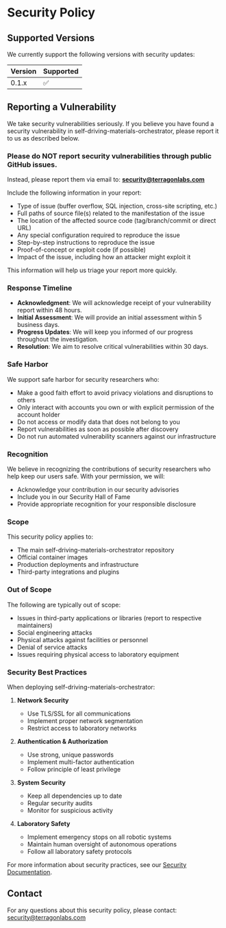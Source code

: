 # Security Policy

## Supported Versions

We currently support the following versions with security updates:

| Version | Supported          |
| ------- | ------------------ |
| 0.1.x   | :white_check_mark: |

## Reporting a Vulnerability

We take security vulnerabilities seriously. If you believe you have found a security vulnerability in self-driving-materials-orchestrator, please report it to us as described below.

### Please do NOT report security vulnerabilities through public GitHub issues.

Instead, please report them via email to: **security@terragonlabs.com**

Include the following information in your report:
- Type of issue (buffer overflow, SQL injection, cross-site scripting, etc.)
- Full paths of source file(s) related to the manifestation of the issue
- The location of the affected source code (tag/branch/commit or direct URL)
- Any special configuration required to reproduce the issue
- Step-by-step instructions to reproduce the issue
- Proof-of-concept or exploit code (if possible)
- Impact of the issue, including how an attacker might exploit it

This information will help us triage your report more quickly.

### Response Timeline

- **Acknowledgment**: We will acknowledge receipt of your vulnerability report within 48 hours.
- **Initial Assessment**: We will provide an initial assessment within 5 business days.
- **Progress Updates**: We will keep you informed of our progress throughout the investigation.
- **Resolution**: We aim to resolve critical vulnerabilities within 30 days.

### Safe Harbor

We support safe harbor for security researchers who:
- Make a good faith effort to avoid privacy violations and disruptions to others
- Only interact with accounts you own or with explicit permission of the account holder
- Do not access or modify data that does not belong to you
- Report vulnerabilities as soon as possible after discovery
- Do not run automated vulnerability scanners against our infrastructure

### Recognition

We believe in recognizing the contributions of security researchers who help keep our users safe. With your permission, we will:
- Acknowledge your contribution in our security advisories
- Include you in our Security Hall of Fame
- Provide appropriate recognition for your responsible disclosure

### Scope

This security policy applies to:
- The main self-driving-materials-orchestrator repository
- Official container images
- Production deployments and infrastructure
- Third-party integrations and plugins

### Out of Scope

The following are typically out of scope:
- Issues in third-party applications or libraries (report to respective maintainers)
- Social engineering attacks
- Physical attacks against facilities or personnel
- Denial of service attacks
- Issues requiring physical access to laboratory equipment

### Security Best Practices

When deploying self-driving-materials-orchestrator:

1. **Network Security**
   - Use TLS/SSL for all communications
   - Implement proper network segmentation
   - Restrict access to laboratory networks

2. **Authentication & Authorization**
   - Use strong, unique passwords
   - Implement multi-factor authentication
   - Follow principle of least privilege

3. **System Security**
   - Keep all dependencies up to date
   - Regular security audits
   - Monitor for suspicious activity

4. **Laboratory Safety**
   - Implement emergency stops on all robotic systems
   - Maintain human oversight of autonomous operations
   - Follow all laboratory safety protocols

For more information about security practices, see our [Security Documentation](docs/security/).

## Contact

For any questions about this security policy, please contact: security@terragonlabs.com